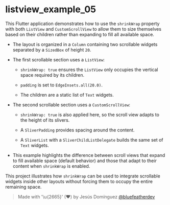 # listview_example_05

This Flutter application demonstrates how to use the `shrinkWrap` property with both `ListView` and `CustomScrollView` to allow them to size themselves based on their children rather than expanding to fill all available space.

- The layout is organized in a `Column` containing two scrollable widgets separated by a `SizedBox` of height `20`.

- The first scrollable section uses a `ListView`:
  - `shrinkWrap: true` ensures the `ListView` only occupies the vertical space required by its children.

  - `padding` is set to `EdgeInsets.all(20.0)`.
  - The children are a static list of `Text` widgets.

- The second scrollable section uses a `CustomScrollView`:
  - `shrinkWrap: true` is also applied here, so the scroll view adapts to the height of its slivers.

  - A `SliverPadding` provides spacing around the content.
  - A `SliverList` with a `SliverChildListDelegate` builds the same set of `Text` widgets.

- This example highlights the difference between scroll views that expand to fill available space (default behavior) and those that adapt to their content when `shrinkWrap` is enabled.

This project illustrates how `shrinkWrap` can be used to integrate scrollable widgets inside other layouts without forcing them to occupy the entire remaining space.

> Made with '\u{2665}' (♥) by Jesús Domínguez [@bluefeatherdev](https://github.com/bluefeatherdev)

